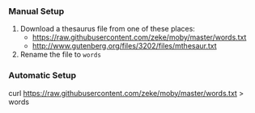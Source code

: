 ### Manual Setup
1. Download a thesaurus file from one of these places:
	- https://raw.githubusercontent.com/zeke/moby/master/words.txt
	- http://www.gutenberg.org/files/3202/files/mthesaur.txt
2. Rename the file to `words`

### Automatic Setup
curl https://raw.githubusercontent.com/zeke/moby/master/words.txt > words
